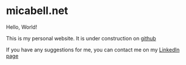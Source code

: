 # micabell.net
Hello, World! 

This is my personal website. It is under construction on [github](https://github.com/micabell/micabell.net/) 

If you have any suggestions for me, you can contact me on my [LinkedIn page](https://uk.linkedin.com/in/micabell)
